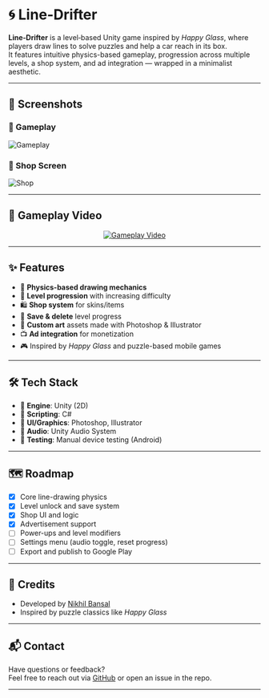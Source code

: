 # 🌀 Line‑Drifter

**Line‑Drifter** is a level‑based Unity game inspired by *Happy Glass*, where players draw lines to solve puzzles and help a car reach in its box.  
It features intuitive physics-based gameplay, progression across multiple levels, a shop system, and ad integration — wrapped in a minimalist aesthetic.

---

## 📸 Screenshots

### 🧩 Gameplay

![Gameplay](Screenshot/Screenshot_2.png)

### 🛒 Shop Screen

![Shop](Screenshot/Screenshot_1.png)

---

## 🎥 Gameplay Video

<p align="center">
  <a href="https://www.youtube.com/watch?v=2KP7aNE14-w" target="_blank">
    <img src="https://img.youtube.com/vi/2KP7aNE14-w/0.jpg" alt="Gameplay Video">
  </a>
</p>

---

## ✨ Features

- 🎯 **Physics-based drawing mechanics**
- 🧠 **Level progression** with increasing difficulty
- 🛍️ **Shop system** for skins/items
- 💾 **Save & delete** level progress
- 🎨 **Custom art** assets made with Photoshop & Illustrator
- 📺 **Ad integration** for monetization
- 🎮 Inspired by *Happy Glass* and puzzle-based mobile games

---

## 🛠️ Tech Stack

- 🧱 **Engine**: Unity (2D)
- 🧠 **Scripting**: C#
- 🎨 **UI/Graphics**: Photoshop, Illustrator
- 🎵 **Audio**: Unity Audio System
- 🧪 **Testing**: Manual device testing (Android)

---

## 🗺️ Roadmap

- [x] Core line-drawing physics
- [x] Level unlock and save system
- [x] Shop UI and logic
- [x] Advertisement support
- [ ] Power-ups and level modifiers
- [ ] Settings menu (audio toggle, reset progress)
- [ ] Export and publish to Google Play

---

## 🙌 Credits

- Developed by [Nikhil Bansal](https://github.com/Nikhil9182)
- Inspired by puzzle classics like *Happy Glass*

---

## 📬 Contact

Have questions or feedback?  
Feel free to reach out via [GitHub](https://github.com/Nikhil9182) or open an issue in the repo.

---

